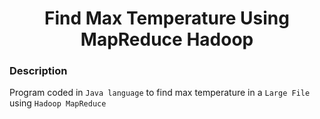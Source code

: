 <h1 align="center">Find Max Temperature Using MapReduce Hadoop</h1>

### Description
Program coded in `Java language` to find max temperature in a `Large File` using `Hadoop MapReduce`
